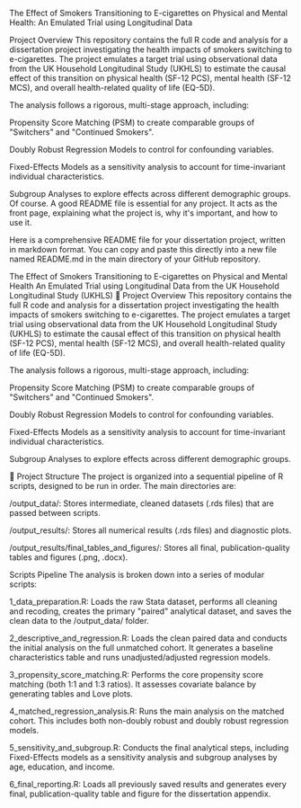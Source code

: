 The Effect of Smokers Transitioning to E-cigarettes on Physical and Mental Health: An Emulated Trial using Longitudinal Data

Project Overview
This repository contains the full R code and analysis for a dissertation project investigating the health impacts of smokers switching to e-cigarettes. The project emulates a target trial using observational data from the UK Household Longitudinal Study (UKHLS) to estimate the causal effect of this transition on physical health (SF-12 PCS), mental health (SF-12 MCS), and overall health-related quality of life (EQ-5D).

The analysis follows a rigorous, multi-stage approach, including:

Propensity Score Matching (PSM) to create comparable groups of "Switchers" and "Continued Smokers".

Doubly Robust Regression Models to control for confounding variables.

Fixed-Effects Models as a sensitivity analysis to account for time-invariant individual characteristics.

Subgroup Analyses to explore effects across different demographic groups.
Of course. A good README file is essential for any project. It acts as the front page, explaining what the project is, why it's important, and how to use it.

Here is a comprehensive README file for your dissertation project, written in markdown format. You can copy and paste this directly into a new file named README.md in the main directory of your GitHub repository.

The Effect of Smokers Transitioning to E-cigarettes on Physical and Mental Health
An Emulated Trial using Longitudinal Data from the UK Household Longitudinal Study (UKHLS)
📖 Project Overview
This repository contains the full R code and analysis for a dissertation project investigating the health impacts of smokers switching to e-cigarettes. The project emulates a target trial using observational data from the UK Household Longitudinal Study (UKHLS) to estimate the causal effect of this transition on physical health (SF-12 PCS), mental health (SF-12 MCS), and overall health-related quality of life (EQ-5D).

The analysis follows a rigorous, multi-stage approach, including:

Propensity Score Matching (PSM) to create comparable groups of "Switchers" and "Continued Smokers".

Doubly Robust Regression Models to control for confounding variables.

Fixed-Effects Models as a sensitivity analysis to account for time-invariant individual characteristics.

Subgroup Analyses to explore effects across different demographic groups.

📂 Project Structure
The project is organized into a sequential pipeline of R scripts, designed to be run in order. The main directories are:

/output_data/: Stores intermediate, cleaned datasets (.rds files) that are passed between scripts.

/output_results/: Stores all numerical results (.rds files) and diagnostic plots.

/output_results/final_tables_and_figures/: Stores all final, publication-quality tables and figures (.png, .docx).

Scripts Pipeline
The analysis is broken down into a series of modular scripts:

1_data_preparation.R: Loads the raw Stata dataset, performs all cleaning and recoding, creates the primary "paired" analytical dataset, and saves the clean data to the /output_data/ folder.

2_descriptive_and_regression.R: Loads the clean paired data and conducts the initial analysis on the full unmatched cohort. It generates a baseline characteristics table and runs unadjusted/adjusted regression models.

3_propensity_score_matching.R: Performs the core propensity score matching (both 1:1 and 1:3 ratios). It assesses covariate balance by generating tables and Love plots.

4_matched_regression_analysis.R: Runs the main analysis on the matched cohort. This includes both non-doubly robust and doubly robust regression models.

5_sensitivity_and_subgroup.R: Conducts the final analytical steps, including Fixed-Effects models as a sensitivity analysis and subgroup analyses by age, education, and income.

6_final_reporting.R: Loads all previously saved results and generates every final, publication-quality table and figure for the dissertation appendix.
